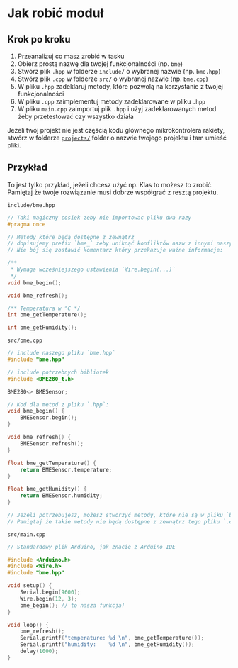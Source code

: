 # Jak robić moduł


## Krok po kroku
1. Przeanalizuj co masz zrobić w tasku
2. Obierz prostą nazwę dla twojej funkcjonalności (np. `bme`)
3. Stwórz plik `.hpp` w folderze `include/` o wybranej nazwie (np. `bme.hpp`)
4. Stwórz plik `.cpp` w folderze `src/` o wybranej nazwie (np. `bme.cpp`)
5. W pliku `.hpp` zadeklaruj metody, które pozwolą na korzystanie z twojej funkcjonalności
6. W pliku `.cpp` zaimplementuj metody zadeklarowane w pliku `.hpp`
7. W pliku `main.cpp` zaimportuj plik `.hpp` i użyj zadeklarowanych metod żeby przetestować czy wszystko działa

Jeżeli twój projekt nie jest częścią kodu głównego mikrokontrolera rakiety, stwórz w folderze 
[`projects/`](../projects/) folder o nazwie twojego projektu i tam umieść pliki.

## Przykład

To jest tylko przykład, jeżeli chcesz użyć np. Klas to możesz to zrobić. Pamiętaj że twoje 
rozwiązanie musi dobrze współgrać z resztą projektu.

`include/bme.hpp`
```cpp
// Taki magiczny cosiek zeby nie importowac pliku dwa razy
#pragma once

// Metody które będą dostępne z zewnątrz 
// dopisujemy prefix `bme_` żeby uniknąć konfliktów nazw z innymi naszymi bibliotekami
// Nie bój się zostawić komentarz który przekazuje ważne informacje:

/**
 * Wymaga wcześniejszego ustawienia `Wire.begin(...)`
 */
void bme_begin();

void bme_refresh();

/** Temperatura w °C */
int bme_getTemperature();

int bme_getHumidity();
```

`src/bme.cpp`
```cpp
// include naszego pliku `bme.hpp`
#include "bme.hpp"

// include potrzebnych bibliotek
#include <BME280_t.h>

BME280<> BMESensor;

// Kod dla metod z pliku `.hpp`:
void bme_begin() {
    BMESensor.begin();
}

void bme_refresh() {
    BMESensor.refresh();
}

float bme_getTemperature() {
    return BMESensor.temperature;
}

float bme_getHumidity() {
    return BMESensor.humidity;
}

// Jezeli potrzebujesz, możesz stworzyć metody, które nie są w pliku `bme.hpp`
// Pamiętaj że takie metody nie będą dostępne z zewnątrz tego pliku `.cpp`
```

`src/main.cpp`
```cpp
// Standardowy plik Arduino, jak znacie z Arduino IDE

#include <Arduino.h>
#include <Wire.h>
#include "bme.hpp"

void setup() {
    Serial.begin(9600);
    Wire.begin(12, 3);
    bme_begin(); // to nasza funkcja!
}

void loop() {
    bme_refresh();
    Serial.printf("temperature: %d \n", bme_getTemperature());
    Serial.printf("humidity:    %d \n", bme_getHumidity());
    delay(1000);
}
```

